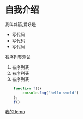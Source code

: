 # 自我介绍
我叫龚箭,爱好是
*  写代码
* 写代码
* 写代码
 
 有序列表测试
1. 有序列表
2. 有序列表
3. 有序列表

``` javascript
    function f(){
        console.log('hello world')
    };
    f()
```

[我的demo](https://github.com/15031617367/repo/tree/master/blog-test)